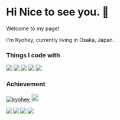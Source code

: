 # Hi Nice to see you. 👋
<p>Welcome to my page!</p>
<p>I'm Kyohey, currently living in Osaka, Japan.</p>

### Things I code with
<p align="left"> 
  <img src="https://img.shields.io/badge/-Ruby-CC342D?logo=ruby">
  <img src="https://img.shields.io/badge/-Ruby%20on%20Rails-CC0000?logo=Ruby%20on%20Rails">
  <img src="https://img.shields.io/badge/-Java-007396?logo=java">
  <img src="https://img.shields.io/badge/-HTML5-E34F26?logo=HTML5">
  <img src="https://img.shields.io/badge/-CSS3-1572B6?logo=CSS3">
</p>

### Achievement
<p align="left"> 
  <a href="https://github.com/Rsnca/Rsnca/">
    <img src="https://komarev.com/ghpvc/?username=Rsnca" alt="kyohey" />
  </a>
  <a href="https://github.com/Rsnca">
    <img height="20" src="https://img.shields.io/github/followers/Rsnca?label=follow&logo=github&style=flat" />
  </a>
</p>

<a href="https://github.com/Rsnca/github-readme-stats">
  <img align="left" src="https://github-readme-stats.vercel.app/api?username=Rsnca&layout=compact&count_private=true&show_icons=true&theme=vue">
</a>
<a href="https://github.com/Rsnca/github-readme-lang">
  <img align="left" src="https://github-readme-stats.vercel.app/api/top-langs/?username=Rsnca&layout=compact&theme=vue">
</a>

![](https://github-profile-trophy.vercel.app/?username=Rsnca)
![](https://github-profile-summary-cards.vercel.app/api/cards/profile-details?username=Rsnca&theme=vue)
